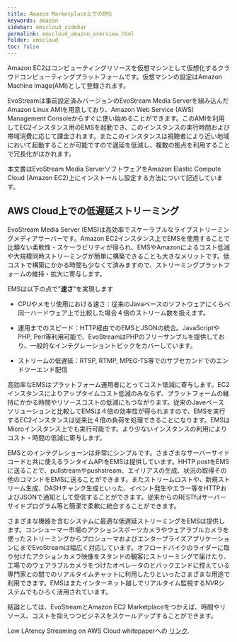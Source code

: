 ```yaml
---
title: Amazon Marketplace上でのEMS
keywords: amazon
sidebar: emscloud_sidebar
permalink: emscloud_amazon_overview.html
folder: emscloud
toc: false
---
```


Amazon EC2はコンピューティングリソースを仮想マシンとして仮想化するクラウドコンピューティングプラットフォームです。仮想マシンの設定はAmazon Machine Image(AMI)として登録されます。

EvoStreamは事前設定済みバージョンのEvoStream Media Serverを組み込んだAmazon Linux AMIを用意しており、Amazon Web Service (AWS) Management Consoleからすぐに使い始めることができます。このAMIを利用してEC2インスタンス用のEMSを起動でき、このインスタンスの実行時間および帯域消費に応じて課金されます。またこのインスタンスは視聴者により近い地域において起動することが可能ですので遅延を低減し、複数の拠点を利用することで冗長化がはかれます。

本文書はEvoStream Media ServerソフトウェアをAmazon Elastic Compute Cloud (Amazon EC2)上にインストールし設定する方法について記述しています。


## AWS Cloud上での低遅延ストリーミング

EvoStream Media Server (EMS)は高効率でスケーラブルなライブストリーミングメディアサーバーです。Amazon EC2インスタンス上でEMSを使用することで比類ない柔軟性・スケーラビリティが得られ、EMSやAmazonによるコスト低減や大規模同時ストリーミングが簡単に構築できることも大きなメリットです。低コストで構築にかかる時間も少なくて済みますので、ストリーミングプラットフォームの維持・拡大に寄与します。

EMSは以下の点で"**速さ**"を実現します

- CPUやメモリ使用における速さ：従来のJavaベースのソフトウェアにくらべ同一ハードウェア上で比較した場合４倍のストリーム数を扱えます。

- 運用までのスピード：HTTP経由でのEMSとJSONの統合。JavaScriptやPHP, Perl等利用可能で、EvoStreamはPHPのフリーサンプルを提供しており、一般的なインテグレーショントピックをカバーしています。

- ストリームの低遅延：RTSP, RTMP, MPEG-TS等でのサブセカンドでのエンドツーエンド配信

高効率なEMSはプラットフォーム運用者にとってコスト低減に寄与します。EC2インスタンスによりアップタイムコスト低減のみならず、プラットフォームの維持にかかる時間やリソースコストの低減にもつながります。従来のJaveベースソリューションと比較してEMSは４倍の効率性が得られますので、EMSを実行するEC2インスタンスは従来比４倍の負荷を処理できることになります。EMSはMicroインスタンス上でも実行可能です。より少ないインスタンスの利用によりコスト・時間の低減に寄与します。

EMSとのインテグレショーンは非常にシンプルです。さまざまなサーバーサイドコードと共に使えるランタイムAPIをEMSは提供しています。HHTP postをEMSに送ることで、pullstreamやpushstream、エイリアスの生成、状況の取得その他のコマンドをEMSに送ることができます。またストリームロストや、新規ストリーム生成、DASHチャンク生成といった、イベント発生やエラー等をHTTPおよびJSONで通知として受信することができます。従来からのRESTfulサーバーサイドプログラム等と簡潔で柔軟に統合することができます。

さまざまな機器を含むシステムに最適な低遅延ストリーミングをEMSは提供します。コンシューマー市場のアクションスポーツカメラやウェアラブルカメラを使ったストリーミングからプロシューマおよびエンタープライズアプリケーションにまでEvoStreamは幅広く対応しています。オフロードバイクのライダーに取り付けたアクションカメラ映像をスタンドの観客にストリーミングで届けたり、工場でのウェアラブルカメラをつけたオペレータのとバックエンドに控えている専門家との間でのリアルタイムチャットに利用したりといったさまざまな用途で利用できます。EMSはまたインターネット越しでリアルタイム監視するNVRシステムでもひろく活用されています。

結論としては、EvoStreamとAmazon EC2 Marketplaceをつかえば、時間やリソース、コストを抑えつつビジネスをスケールアップすることができます。

Low LAtency Streaming on AWS Cloud whitepaperへの [リンク](https://evostream.com/low-latency-streaming-on-aws-cloud/).

